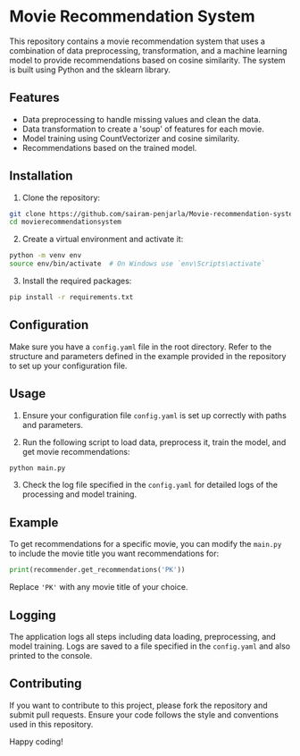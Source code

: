 # Movie Recommendation System

This repository contains a movie recommendation system that uses a combination of data preprocessing, transformation, and a machine learning model to provide recommendations based on cosine similarity. The system is built using Python and the sklearn library.

## Features

- Data preprocessing to handle missing values and clean the data.
- Data transformation to create a 'soup' of features for each movie.
- Model training using CountVectorizer and cosine similarity.
- Recommendations based on the trained model.

## Installation

1. Clone the repository:

```bash
git clone https://github.com/sairam-penjarla/Movie-recommendation-system.git
cd movierecommendationsystem
```

2. Create a virtual environment and activate it:

```bash
python -m venv env
source env/bin/activate  # On Windows use `env\Scripts\activate`
```

3. Install the required packages:

```bash
pip install -r requirements.txt
```
## Configuration

Make sure you have a `config.yaml` file in the root directory. Refer to the structure and parameters defined in the example provided in the repository to set up your configuration file.

## Usage

1. Ensure your configuration file `config.yaml` is set up correctly with paths and parameters.

2. Run the following script to load data, preprocess it, train the model, and get movie recommendations:

```bash
python main.py
```

3. Check the log file specified in the `config.yaml` for detailed logs of the processing and model training.

## Example

To get recommendations for a specific movie, you can modify the `main.py` to include the movie title you want recommendations for:

```python
print(recommender.get_recommendations('PK'))
```

Replace `'PK'` with any movie title of your choice. 

## Logging

The application logs all steps including data loading, preprocessing, and model training. Logs are saved to a file specified in the `config.yaml` and also printed to the console.

## Contributing

If you want to contribute to this project, please fork the repository and submit pull requests. Ensure your code follows the style and conventions used in this repository.

Happy coding!